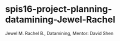 # spis16-project-planning-datamining-Jewel-Rachel
Jewel M. Rachel B., Datamining, Mentor: David Shen
